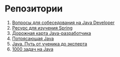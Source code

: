 # Репозитории
1) [Вопросы для собеседования на Java Developer](https://github.com/enhorse/java-interview)
2) [Ресурс для изучения Spring](https://github.com/spring-office-hours/resources-learning-spring)
3) [Дорожная карта Java-разработчика](https://github.com/s4kibs4mi/java-developer-roadmap)
4) [Потрясающая Java](https://github.com/akullpp/awesome-java)
5) [Java. Путь от ученика до эксперта](https://github.com/OlgaLugacheva/java-courses)
6) [1000 задач на Java](https://github.com/allicen/Java-1000)

